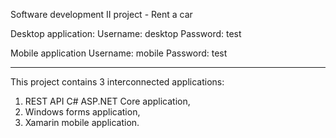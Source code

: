 Software development II project - Rent a car 

Desktop application:
	Username: desktop
	Password: test

Mobile application
	Username: mobile
	Password: test
________________________________________________________________________

This project contains 3 interconnected applications:

1.  REST API C# ASP.NET Core application,
2.  Windows forms application,
3.  Xamarin mobile application.

